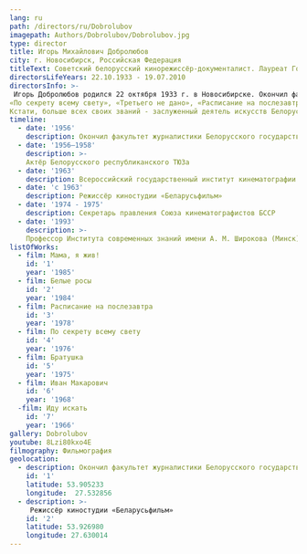 ```yaml
---
lang: ru
path: /directors/ru/Dobrolubov
imagepath: Authors/Dobrolubov/Dobrolubov.jpg
type: director
title: Игорь Михайлович Добролюбов
city: г. Новосибирск, Российская Федерация
titleText: Советский белорусский кинорежиссёр-документалист. Лауреат Государственной премии СССР (1985), Заслуженный деятель искусств Белорусской ССР (1977), Народный артист Белорусской ССР (1989). Член КПСС с 1976 года
directorsLifeYears: 22.10.1933 - 19.07.2010
directorsInfo: >-
 Игорь Добролюбов родился 22 октября 1933 г. в Новосибирске. Окончил факультет журналистики Белорусского государственного университета (1956), режиссерский факультет ВГИКа (1963). В мастерской Михаила Ромма его сокурсниками были Андрей Тарковский и Василий Шукшин. Игорь Михайлович любил цитировать своего учителя: «Никогда не называйте себя художниками. Это неприлично. Пусть художниками вас назовут другие».
«По секрету всему свету», «Третьего не дано», «Расписание на послезавтра». За 30 лет режиссерской работы Игорь Добролюбов снял 18 картин. Самым титулованным стал фильм «Иван Макарович» - призер престижнейшего Венецианского фестиваля. Самым народным и любимым - «Белые росы».
Кстати, больше всех своих званий - заслуженный деятель искусств Белорусской ССР (1974), народный артист Белорусской ССР (1985), лауреат многих премий, орденоносец Трудового Красного Знамени - Игорь Добролюбов  ценил звание мастера… спорта по легкой атлетике.
timeline:
  - date: '1956'
    description: Окончил факультет журналистики Белорусского государственного университета
  - date: '1956—1958'
    description: >-
    Актёр Белорусского республиканского ТЮЗа
  - date: '1963'
    description: Всероссийский государственный институт кинематографии имени Герасимова (мастерская Михаила Ромма)
  - date: 'с 1963'
    description: Режиссёр киностудии «Беларусьфильм»
  - date: '1974 - 1975'
    description: Секретарь правления Союза кинематографистов БССР
  - date: '1993'
    description: >-
    Профессор Института современных знаний имени А. М. Широкова (Минск)
listOfWorks:
  - film: Мама, я жив!
    id: '1'
    year: '1985'
  - film: Белые росы
    id: '2'
    year: '1984'
  - film: Расписание на послезавтра
    id: '3'
    year: '1978'
  - film: По секрету всему свету
    id: '4'
    year: '1976'
  - film: Братушка
    id: '5'
    year: '1975'
  - film: Иван Макарович
    id: '6'
    year: '1968'
  -film: Иду искать
    id: '7'
    year: '1966'
gallery: Dobrolubov
youtube: 8Lzi80kxo4E
filmography: Фильмография
geolocation:
  - description: Окончил факультет журналистики Белорусского государственного университета
    id: '1'
    latitude: 53.905233
    longitude:  27.532856
  - description: >-
     Режиссёр киностудии «Беларусьфильм»
    id: '2'
    latitude: 53.926980
    longitude: 27.630014
---
```

